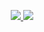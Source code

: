 <p align="center">
  <a href="https://github.com/leiyun1993">
    <img src="https://github-readme-stats.wasabeef.vercel.app/api?username=leiyun1993&show_icons=true&line_height=21&show_icons=true&theme=buefy&include_all_commits=true" />
  </a>
  
  <a href="https://github.com/leiyun1993">
    <img src="https://github-readme-stats.vercel.app/api/top-langs/?username=leiyun1993p&layout=compact" />
  </a>
  
</p>
